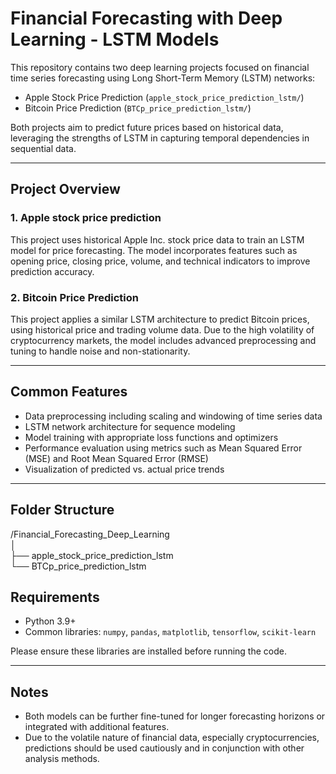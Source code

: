 # Financial Forecasting with Deep Learning - LSTM Models

This repository contains two deep learning projects focused on financial time series forecasting using Long Short-Term Memory (LSTM) networks:

- Apple Stock Price Prediction (`apple_stock_price_prediction_lstm/`)  
- Bitcoin Price Prediction (`BTCp_price_prediction_lstm/`)

Both projects aim to predict future prices based on historical data, leveraging the strengths of LSTM in capturing temporal dependencies in sequential data.

---

## Project Overview

### 1. Apple stock price prediction   
This project uses historical Apple Inc. stock price data to train an LSTM model for price forecasting. The model incorporates features such as opening price, closing price, volume, and technical indicators to improve prediction accuracy.

### 2. Bitcoin Price Prediction  
This project applies a similar LSTM architecture to predict Bitcoin prices, using historical price and trading volume data. Due to the high volatility of cryptocurrency markets, the model includes advanced preprocessing and tuning to handle noise and non-stationarity.

---

## Common Features

- Data preprocessing including scaling and windowing of time series data  
- LSTM network architecture for sequence modeling  
- Model training with appropriate loss functions and optimizers  
- Performance evaluation using metrics such as Mean Squared Error (MSE) and Root Mean Squared Error (RMSE)  
- Visualization of predicted vs. actual price trends  

---

## Folder Structure
/Financial_Forecasting_Deep_Learning <br>
│ <br>
├── apple_stock_price_prediction_lstm <br>
└── BTCp_price_prediction_lstm 

## Requirements

- Python 3.9+  
- Common libraries: `numpy`, `pandas`, `matplotlib`, `tensorflow`, `scikit-learn`

Please ensure these libraries are installed before running the code.

---

## Notes

- Both models can be further fine-tuned for longer forecasting horizons or integrated with additional features.  
- Due to the volatile nature of financial data, especially cryptocurrencies, predictions should be used cautiously and in conjunction with other analysis methods.
